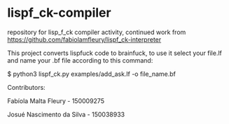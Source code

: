 # lispf_ck-compiler
 repository for lisp_f_ck compiler activity, continued work from https://github.com/fabiolamfleury/lispf_ck-interpreter

 This project converts lispfuck code to brainfuck, to use it select your file.lf and name your .bf file according to this command:

 $ python3 lispf_ck.py examples/add_ask.lf -o file_name.bf

 Contributors:

 Fabíola Malta Fleury - 150009275

 Josué Nascimento da Silva - 150038933
